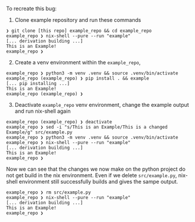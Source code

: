 To recreate this bug:

1. Clone example repository and run these commands

```
❯ git clone [this repo] example_repo && cd example_repo
example_repo ❯ nix-shell --pure --run "example"
[... derivation building ...]
This is an Example!
example_repo ❯
```

2. Create a venv environment within the `example_repo`, 

```
example_repo ❯ python3 -m venv .venv && source .venv/bin/activate
example_repo (example_repo) ❯ pip install . && example
[... pip installing ...]
This is an Example!
example_repo (example_repo) ❯
```

3. Deactivate `example_repo` venv environment, change the example output and run nix-shell again

```
example_repo (example_repo) ❯ deactivate
example_repo ❯ sed -i "s/This is an Example/This is a changed Example/g" src/example.py
example_repo ❯ python3 -m venv .venv && source .venv/bin/activate
example_repo ❯ nix-shell --pure --run "example"
[... derivation building ...]
This is an Example!
example_repo ❯
```

Now we can see that the changes we now make on the python project do not get build in the nix environment. Even if we delete `src/example.py`, nix-shell environment still successfully builds and gives the sampe output.

```
example_repo ❯ rm src/example.py
example_repo ❯ nix-shell --pure --run "example"
[... derivation building ...]
This is an Example!
example_repo ❯
```

